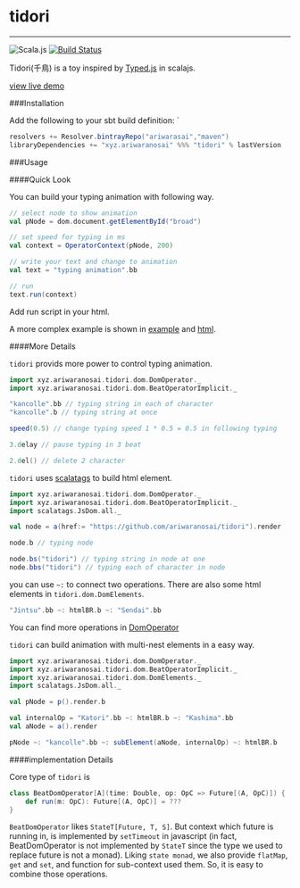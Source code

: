 # tidori
----
![Scala.js](https://www.scala-js.org/assets/badges/scalajs-0.6.8.svg) [![Build Status](https://travis-ci.org/ariwaranosai/tidori.svg?branch=master)](https://travis-ci.org/ariwaranosai/tidori)

Tidori(千鳥) is a toy inspired by [Typed.js](https://github.com/mattboldt/typed.js/) in scalajs.

[view live demo](http://ariwaranosai.xyz/main/)

###Installation

Add the following to your sbt build definition:
`
~~~scala
resolvers += Resolver.bintrayRepo("ariwarasai","maven")
libraryDependencies += "xyz.ariwaranosai" %%% "tidori" % lastVersion
~~~

###Usage

####Quick Look

You can build your typing animation with following way.

~~~scala
// select node to show animation
val pNode = dom.document.getElementById("broad")

// set speed for typing in ms
val context = OperatorContext(pNode, 200)

// write your text and change to animation
val text = "typing animation".bb

// run
text.run(context)
~~~

Add run script in your html.

A more complex example is shown in [example](https://github.com/ariwaranosai/tidori/blob/master/examples/src/main/scala/Example.scala) and [html](https://github.com/ariwaranosai/tidori/blob/master/examples/src/main/resources/web/main.html).

####More Details

`tidori` provids more power to control typing animation.

~~~scala
import xyz.ariwaranosai.tidori.dom.DomOperator._
import xyz.ariwaranosai.tidori.dom.BeatOperatorImplicit._

"kancolle".bb // typing string in each of character
"kancolle".b // typing string at once

speed(0.5) // change typing speed 1 * 0.5 = 0.5 in following typing

3.delay // pause typing in 3 beat

2.del() // delete 2 character
~~~

`tidori` uses [scalatags](https://github.com/lihaoyi/scalatags) to build html element.

~~~scala
import xyz.ariwaranosai.tidori.dom.DomOperator._
import xyz.ariwaranosai.tidori.dom.BeatOperatorImplicit._
import scalatags.JsDom.all._

val node = a(href:= "https://github.com/ariwaranosai/tidori").render

node.b // typing node

node.bs("tidori") // typing string in node at one
node.bbs("tidori") // typing each of character in node
~~~

you can use `~:` to connect two operations. There are also some html elements in `tidori.dom.DomElements`.

~~~scala
"Jintsu".bb ~: htmlBR.b ~: "Sendai".bb
~~~

You can find more operations in [DomOperator](https://github.com/ariwaranosai/tidori/blob/master/src/main/scala/xyz/ariwaranosai/tidori/dom/DomOperator.scala)

`tidori` can build animation with multi-nest elements in a easy way.

~~~scala
import xyz.ariwaranosai.tidori.dom.DomOperator._
import xyz.ariwaranosai.tidori.dom.BeatOperatorImplicit._
import xyz.ariwaranosai.tidori.dom.DomElements._
import scalatags.JsDom.all._

val pNode = p().render.b

val internalOp = "Katori".bb ~: htmlBR.b ~: "Kashima".bb
val aNode = a().render

pNode ~: "kancolle".bb ~: subElement(aNode, internalOp) ~: htmlBR.b
~~~


####implementation Details

Core type of `tidori` is 

~~~scala
class BeatDomOperator[A](time: Double, op: OpC => Future[(A, OpC)]) {
    def run(m: OpC): Future[(A, OpC)] = ???
}
~~~

`BeatDomOperator` likes `StateT[Future, T, S]`. But context which future is running in, is implemented by `setTimeout` in javascript (in fact, BeatDomOperator is not implemented by `StateT` since the type we used to replace future is not a monad). Liking `state monad`, we also provide `flatMap`, `get` and `set`, and function  for sub-context used them. So, it is easy to combine those operations.